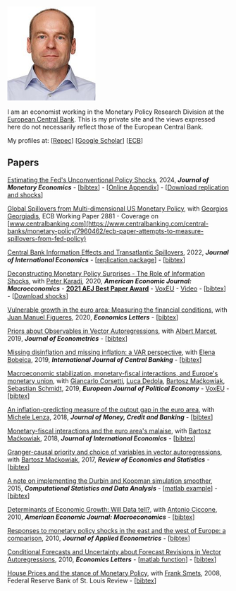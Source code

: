 ![Image](files/marek-usvisa-201805-200.jpg)

I am an economist working in the Monetary Policy Research Division at the [European Central Bank](https://www.ecb.europa.eu/). This is my private site and the views expressed here do not necessarily reflect those of the European Central Bank.

My profiles at:
[[Repec](https://ideas.repec.org/e/pja165.html)]
[[Google Scholar](https://scholar.google.com/citations?user=qnXlmMgAAAAJ&hl=en)]
[[ECB](https://www.ecb.europa.eu/pub/research/authors/profiles/marek-jarocinski.en.html)]

## Papers

[Estimating the Fed's Unconventional Policy Shocks](https://doi.org/10.1016/j.jmoneco.2024.01.001), 2024, _**Journal of Monetary Economics**_ - [[bibtex](bib/Jarocinski_2024.txt)] -
[[Online Appendix](identkurto/identkurto_onlineappendix01.pdf)] -
[[Download replication and shocks](identkurto/identkurto.md)]

[Global Spillovers from Multi-dimensional US Monetary Policy](https://www.ecb.europa.eu/pub/pdf/scpwps/ecb.wp2881~a2c5c8070a.en.pdf?2b1e4e1086b6dab3280a0feba0de5e6e), with [Georgios Georgiadis](https://sites.google.com/site/georgiosgeorgiadis111/georgios-georgiadis), ECB Working Paper 2881 - Coverage on [www.centralbanking.com](https://www.centralbanking.com/central-banks/monetary-policy/7960462/ecb-paper-attempts-to-measure-spillovers-from-fed-policy)

[Central Bank Information Effects and Transatlantic Spillovers](https://doi.org/10.1016/j.jinteco.2022.103683),
2022, _**Journal of International Economics**_ - [[replication package](https://data.mendeley.com/datasets/xd3h8w4rbk/1)] - [[bibtex](bib/Jarocinski_2022.txt)]

[Deconstructing Monetary Policy Surprises - The Role of Information Shocks](https://doi.org/10.1257/mac.20180090), 
with [Peter Karadi](https://sites.google.com/site/pkaradi696/), 
2020, _**American Economic Journal: Macroeconomics**_ -
**[2021 AEJ Best Paper Award](https://www.aeaweb.org/about-aea/honors-awards/aej-best-papers)** -
[VoxEU](https://voxeu.org/article/central-bank-announcements-and-transmission-monetary-policy) -
[Video](https://www.youtube.com/watch?v=Geq1Fp_uDkg) -
[[bibtex](bib/Jarocinski_Karadi_2020.txt)] -
[[Download shocks](jkshocks/jkshocks.md)]


[Vulnerable growth in the euro area: Measuring the financial conditions](https://doi.org/10.1016/j.econlet.2020.109126), 
with [Juan Manuel Figueres](https://sites.google.com/site/juanmanuelfigueres/home), 
2020, _**Economics Letters**_ - [[bibtex](bib/Figueres_Jarocinski_2020.txt)]



[Priors about Observables in Vector Autoregressions](https://doi.org/10.1016/j.jeconom.2018.12.023), 
with [Albert Marcet](https://ideas.repec.org/e/pma173.html), 
2019, _**Journal of Econometrics**_ - [[bibtex](bib/Jarocinski_Marcet_2019.txt)]

[Missing disinflation and missing inflation: a VAR perspective](https://www.ijcb.org/journal/ijcb19q1a5.htm), 
with [Elena Bobeica](https://www.ecb.europa.eu/pub/research/authors/profiles/elena-bobeica.en.html), 
2019, _**International Journal of Central Banking**_ - [[bibtex](bib/Bobeica_Jarocinski_2019.txt)]


[Macroeconomic stabilization, monetary-fiscal interactions, and Europe's monetary union](https://doi.org/10.1016/j.ejpoleco.2018.07.001), 
with [Giancarlo Corsetti](https://sites.google.com/site/giancarlocorsetti/), 
[Luca Dedola](https://www.ecb.europa.eu/pub/research/authors/profiles/luca-dedola.en.html), 
[Bartosz Maćkowiak](https://sites.google.com/site/bartoszamackowiak/), 
[Sebastian Schmidt](https://sites.google.com/site/econschmidt/), 
2019, _**European Journal of Political Economy**_ -
[VoxEU](https://voxeu.org/article/business-cycle-stabilisation-eurozone) - [[bibtex](bib/Corsetti_etal_2019.txt)]


[An inflation-predicting measure of the output gap in the euro area](https://doi.org/10.1111/jmcb.12496), 
with [Michele Lenza](https://www.ecb.europa.eu/pub/research/authors/profiles/michele-lenza.en.html), 
2018, _**Journal of Money, Credit and Banking**_ - [[bibtex](bib/Jarocinski_Lenza_2018_JMCB.txt)]



[Monetary-fiscal interactions and the euro area's malaise](https://doi.org/10.1016/j.jinteco.2017.12.006), 
with [Bartosz Maćkowiak](https://sites.google.com/site/bartoszamackowiak/), 
2018, _**Journal of International Economics**_ - [[bibtex](bib/Jarocinski_Mackowiak_2018.txt)]


[Granger-causal priority and choice of variables in vector autoregressions](https://doi.org/10.1162/REST_a_00601), 
with [Bartosz Maćkowiak](https://sites.google.com/site/bartoszamackowiak/), 
2017, _**Review of Economics and Statistics**_ - [[bibtex](bib/Jarocinski_Mackowiak_2017.txt)]


[A note on implementing the Durbin and Koopman simulation smoother](https://doi.org/10.1016/j.csda.2015.05.001), 
2015, _**Computational Statistics and Data Analysis**_ -
[[matlab example](http://www.runmycode.org/companion/view/907)] - [[bibtex](bib/Jarocinski_2015.txt)]


[Determinants of Economic Growth: Will Data tell?](https://doi.org/10.1257/mac.2.4.222), 
with [Antonio Ciccone](https://www.antoniociccone.eu/), 
2010, _**American Economic Journal: Macroeconomics**_ - [[bibtex](bib/Ciccone_Jarocinski_2010.txt)]

[Responses to monetary policy shocks in the east and the west of Europe: a comparison](https://doi.org/10.1002/jae.1082), 
2010, _**Journal of Applied Econometrics**_ - [[bibtex](bib/Jarocinski_2010_JAE.txt)]

[Conditional Forecasts and Uncertainty about Forecast Revisions in Vector Autoregressions](https://doi.org/10.1016/j.econlet.2010.05.022), 
2010, _**Economics Letters**_ -
[[matlab function](files/varcondfcast.m)] - [[bibtex](bib/Jarocinski_2010_EL.txt)]


[House Prices and the stance of Monetary Policy](https://files.stlouisfed.org/files/htdocs/publications/review/08/07/Jarocinski.pdf), 
with [Frank Smets](https://sites.google.com/view/frank-smets/), 
2008, Federal Reserve Bank of St. Louis Review - [[bibtex](bib/Jarocinski_Smets_2008.txt)]
